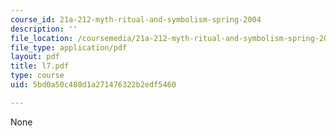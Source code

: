 ```yaml
---
course_id: 21a-212-myth-ritual-and-symbolism-spring-2004
description: ''
file_location: /coursemedia/21a-212-myth-ritual-and-symbolism-spring-2004/5bd0a50c480d1a271476322b2edf5460_l7.pdf
file_type: application/pdf
layout: pdf
title: l7.pdf
type: course
uid: 5bd0a50c480d1a271476322b2edf5460

---
```

None